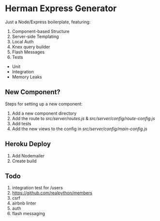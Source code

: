 # Herman Express Generator

Just a Node/Express boilerplate, featuring:

1. Component-based Structure
1. Server-side Templating
1. Local Auth
1. Knex query builder
1. Flash Messages
1. Tests
  - Unit
  - Integration
  - Memory Leaks

## New Component?

Steps for setting up a new component:

1. Add a new component directory
1. Add the route to *src/server/routes.js* & *src/server/config/route-config.js*
1. Add tests
1. Add the new views to the config in *src/server/config/main-config.js*

## Heroku Deploy

1. Add Nodemailer
1. Create build

## Todo

1. integration test for /users
1. https://github.com/realpython/members
1. csrf
1. airbnb linter
1. auth
1. flash messaging
